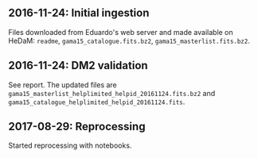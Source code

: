 ## 2016-11-24: Initial ingestion

Files downloaded from Eduardo's web server and made available on HeDaM:
`readme`, `gama15_catalogue.fits.bz2`, `gama15_masterlist.fits.bz2`.

## 2016-11-24: DM2 validation

See report. The updated files are
`gama15_masterlist_helplimited_helpid_20161124.fits.bz2` and
`gama15_catalogue_helplimited_helpid_20161124.fits`.

## 2017-08-29: Reprocessing

Started reprocessing with notebooks.